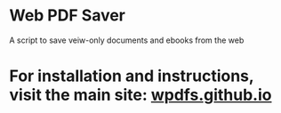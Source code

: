 # Web PDF Saver
A script to save veiw-only documents and ebooks from the web
# For installation and instructions, visit the main site: [wpdfs.github.io](https://wpdfs.github.io)
